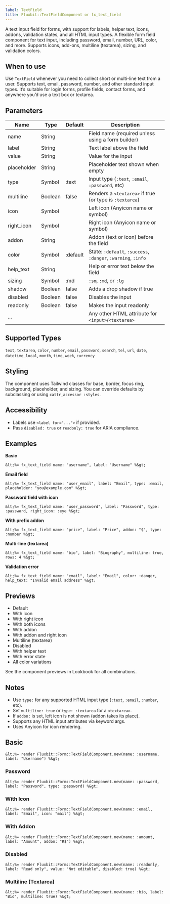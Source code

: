 ```yaml
---
label: TextField
title: Fluxbit::TextFieldComponent or fx_text_field
---
```


A text input field for forms, with support for labels, helper text, icons, addons, validation states, and all HTML input types.
A flexible form field component for text input, including password, email, number, URL, color, and more. Supports icons, add-ons, multiline (textarea), sizing, and validation colors.

## When to use

Use `TextField` whenever you need to collect short or multi-line text from a user. Supports text, email, password, number, and other standard input types.
It’s suitable for login forms, profile fields, contact forms, and anywhere you’d use a text box or textarea.

## Parameters

| Name         | Type    | Default  | Description                                                    |
| ------------ | ------- | -------- | -------------------------------------------------------------- |
| name         | String  |          | Field name (required unless using a form builder)              |
| label        | String  |          | Text label above the field                                     |
| value        | String  |          | Value for the input                                            |
| placeholder  | String  |          | Placeholder text shown when empty                              |
| type         | Symbol  | :text    | Input type (`:text`, `:email`, `:password`, etc)               |
| multiline    | Boolean | false    | Renders a `<textarea>` if true (or type is `:textarea`)        |
| icon         | Symbol  |          | Left icon (Anyicon name or symbol)                             |
| right_icon   | Symbol  |          | Right icon (Anyicon name or symbol)                            |
| addon        | String  |          | Addon (text or icon) before the field                          |
| color        | Symbol  | :default | State: `:default`, `:success`, `:danger`, `:warning`, `:info`  |
| help_text    | String  |          | Help or error text below the field                             |
| sizing       | Symbol  | :md      | `:sm`, `:md`, or `:lg`                                         |
| shadow       | Boolean | false    | Adds a drop shadow if true                                     |
| disabled     | Boolean | false    | Disables the input                                             |
| readonly     | Boolean | false    | Makes the input readonly                                       |
| ...          |         |          | Any other HTML attribute for `<input>`/`<textarea>`            |


## Supported Types

`text`, `textarea`, `color`, `number`, `email`, `password`, `search`, `tel`, `url`, `date`, `datetime_local`, `month`, `time`, `week`, `currency`

## Styling

The component uses Tailwind classes for base, border, focus ring, background, placeholder, and sizing. You can override defaults by subclassing or using `cattr_accessor :styles`.

## Accessibility

* Labels use `<label for="...">` if provided.
* Pass `disabled: true` or `readonly: true` for ARIA compliance.

## Examples

**Basic**

```erb
&lt;%= fx_text_field name: "username", label: "Username" %&gt;
```

**Email field**

```erb
&lt;%= fx_text_field name: "user_email", label: "Email", type: :email, placeholder: "you@example.com" %&gt;
```

**Password field with icon**

```erb
&lt;%= fx_text_field name: "user_password", label: "Password", type: :password, right_icon: :eye %&gt;
```

**With prefix addon**

```erb
&lt;%= fx_text_field name: "price", label: "Price", addon: "$", type: :number %&gt;
```

**Multi-line (textarea)**

```erb
&lt;%= fx_text_field name: "bio", label: "Biography", multiline: true, rows: 4 %&gt;
```

**Validation error**

```erb
&lt;%= fx_text_field name: "email", label: "Email", color: :danger, help_text: "Invalid email address" %&gt;
```


## Previews

* Default
* With icon
* With right icon
* With both icons
* With addon
* With addon and right icon
* Multiline (textarea)
* Disabled
* With helper text
* With error state
* All color variations

See the component previews in Lookbook for all combinations.

## Notes

* Use `type:` for any supported HTML input type (`:text`, `:email`, `:number`, etc).
* Set `multiline: true` or `type: :textarea` for a `<textarea>`.
* If `addon:` is set, left icon is not shown (addon takes its place).
* Supports any HTML input attributes via keyword args.
* Uses Anyicon for icon rendering.



## Basic

```erb
&lt;%= render Fluxbit::Form::TextFieldComponent.new(name: :username, label: "Username") %&gt;
```

### Password

```erb
&lt;%= render Fluxbit::Form::TextFieldComponent.new(name: :password, label: "Password", type: :password) %&gt;
```

### With Icon

```erb
&lt;%= render Fluxbit::Form::TextFieldComponent.new(name: :email, label: "Email", icon: "mail") %&gt;
```

### With Addon

```erb
&lt;%= render Fluxbit::Form::TextFieldComponent.new(name: :amount, label: "Amount", addon: "R$") %&gt;
```

### Disabled

```erb
&lt;%= render Fluxbit::Form::TextFieldComponent.new(name: :readonly, label: "Read only", value: "Not editable", disabled: true) %&gt;
```

### Multiline (Textarea)

```erb
&lt;%= render Fluxbit::Form::TextFieldComponent.new(name: :bio, label: "Bio", multiline: true) %&gt;
```
